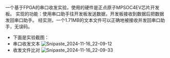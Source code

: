 一个基于FPGA的串口收发实验，使用的硬件是正点原子MPSOC4EV芯片开发板。
实现的功能：使用串口助手往开发板发送数据，开发板接收到数据后把数据发回串口助手。
经实测，一个1.71MB的文本文件可以正确地被接收并发回串口助手，无误码。

- 下面是实验截图：
- 串口收发文本
![Snipaste_2024-11-16_22-09-12](https://github.com/user-attachments/assets/4d115060-18f8-4460-8451-a15269a54c70)
- 收发文件比对
![Snipaste_2024-11-16_22-09-33](https://github.com/user-attachments/assets/b275ba78-a28f-49de-8645-3a0098fe7be6)
